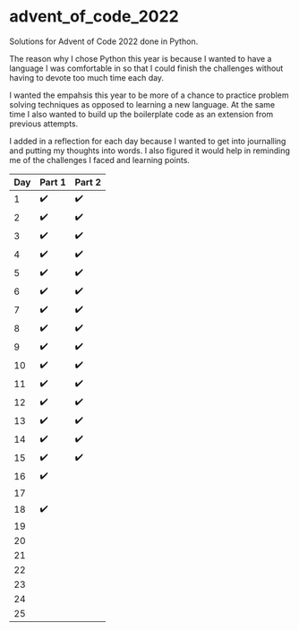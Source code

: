 # advent_of_code_2022

Solutions for Advent of Code 2022 done in Python.

The reason why I chose Python this year is because I wanted to have a language I was comfortable in so that I could finish the challenges without having to devote too much time each day.

I wanted the empahsis this year to be more of a chance to practice problem solving techniques as opposed to learning a new language. At the same time I also wanted to build up the boilerplate code as an extension from previous attempts.

I added in a reflection for each day because I wanted to get into journalling and putting my thoughts into words. I also figured it would help in reminding me of the challenges I faced and learning points.

|Day|Part 1|Part 2|
|---|-----|-------|
|1|:heavy_check_mark:|:heavy_check_mark:|
|2|:heavy_check_mark:|:heavy_check_mark:|
|3|:heavy_check_mark:|:heavy_check_mark:|
|4|:heavy_check_mark:|:heavy_check_mark:|
|5|:heavy_check_mark:|:heavy_check_mark:|
|6|:heavy_check_mark:|:heavy_check_mark:|
|7|:heavy_check_mark:|:heavy_check_mark:|
|8|:heavy_check_mark:|:heavy_check_mark:|
|9|:heavy_check_mark:|:heavy_check_mark:|
|10|:heavy_check_mark:|:heavy_check_mark:|
|11|:heavy_check_mark:|:heavy_check_mark:|
|12|:heavy_check_mark:|:heavy_check_mark:|
|13|:heavy_check_mark:|:heavy_check_mark:|
|14|:heavy_check_mark:|:heavy_check_mark:|
|15|:heavy_check_mark:|:heavy_check_mark:|
|16|:heavy_check_mark:||
|17|||
|18|:heavy_check_mark:||
|19|||
|20|||
|21|||
|22|||
|23|||
|24|||
|25|||